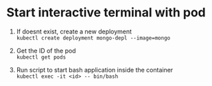 # Start interactive terminal with pod


1. If doesnt exist, create a new deployment<br>
`kubectl create deployment mongo-depl --image=mongo`

2. Get the ID of the pod<br>
`kubectl get pods`

3. Run script to start bash application inside the container<br>
`kubectl exec -it <id> -- bin/bash`

